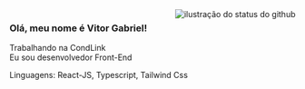 <img align='right' src="https://github-readme-stats.vercel.app/api?username=Vittas&show_icons=true&title_color=783c00&text_color=af552e&icon_color=783c00&bg_color=f8efd4&cache_seconds=2300" alt="ilustração do status do github">

### Olá, meu nome é Vitor Gabriel!

<p>Trabalhando na CondLink<br/> Eu sou desenvolvedor Front-End</p>

<p align="left">
  Linguagens: React-JS, Typescript, Tailwind Css
</p>
